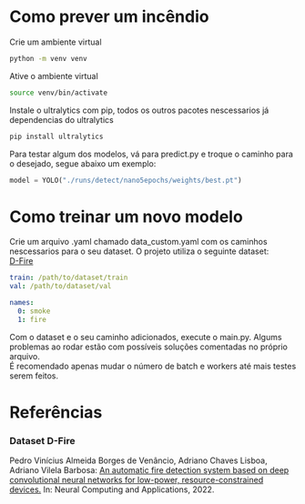# Como prever um incêndio

Crie um ambiente virtual
```bash
python -m venv venv
```
Ative o ambiente virtual
```bash
source venv/bin/activate
```
Instale o ultralytics com pip, todos os outros pacotes nescessarios já dependencias do ultralytics
```bash
pip install ultralytics
```
Para testar algum dos modelos, vá para predict.py e troque o caminho para o desejado, segue abaixo um exemplo: 
```python
model = YOLO("./runs/detect/nano5epochs/weights/best.pt")
```

# Como treinar um novo modelo

Crie um arquivo .yaml chamado data_custom.yaml com os caminhos nescessarios para o seu dataset. O projeto utiliza o seguinte dataset:  
<a href="https://drive.google.com/drive/folders/1DWgsQLVgkkLM8m-VcugHNpD5WYDbjYp5">D-Fire</a>

```yaml
train: /path/to/dataset/train
val: /path/to/dataset/val

names:
  0: smoke
  1: fire
```
Com o dataset e o seu caminho adicionados, execute o main.py. Algums problemas ao rodar estão com possíveis soluções comentadas no próprio arquivo.  
É recomendado apenas mudar o número de batch e workers até mais testes serem feitos.


# Referências

### Dataset D-Fire
Pedro Vinícius Almeida Borges de Venâncio, Adriano Chaves Lisboa, Adriano Vilela Barbosa: <a href="https://link.springer.com/article/10.1007/s00521-022-07467-z">An automatic fire detection system based on deep convolutional neural networks for low-power, resource-constrained devices.</a> In: Neural Computing and Applications, 2022.
